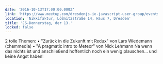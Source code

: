 ```yaml
---
date: '2016-10-13T17:00:00.000Z'
link: 'https://www.meetup.com/dresdenjs-io-javascript-user-group/events/232943161'
location: 'Nikkifaktur, Lößnitzstraße 14, Haus 7, Dresden'
title: 'JS-Donnerstag, der 13.'
locked: false
---
```

2 tolle Themen: • "Zurück in die Zukunft mit Redux" von Lars Wiedemann (chemmedia) • "A pragmatic intro to Meteor" von Nick Lehmann Na wenn das nichts ist und anschließend hoffentlich noch ein wenig plauschen... und keine Angst haben!
